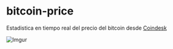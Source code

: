 # bitcoin-price

Estadistica en tiempo real del precio del bitcoin desde [Coindesk](https://www.coindesk.com/)

![Imgur](https://i.imgur.com/kvkPo3u.png "Home")

